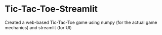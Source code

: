 # Tic-Tac-Toe-Streamlit
Created a web-based Tic-Tac-Toe game using numpy (for the actual game mechanics) and streamlit (for UI)
